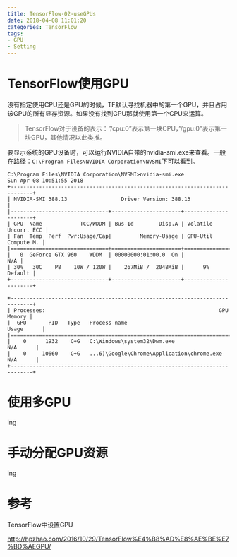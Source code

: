 ```yaml
---
title: TensorFlow-02-useGPUs
date: 2018-04-08 11:01:20
categories: TensorFlow
tags:
- GPU
- Setting
---
```


# TensorFlow使用GPU

没有指定使用CPU还是GPU的时候，TF默认寻找机器中的第一个GPU，并且占用该GPU的所有显存资源。如果没有找到GPU那就使用第一个CPU来运算。

> TensorFlow对于设备的表示：”/cpu:0”表示第一块CPU，”/gpu:0”表示第一块GPU，其他情况以此类推。

要显示系统的GPU设备时，可以运行NVIDIA自带的nvidia-smi.exe来查看。一般在路径：`C:\Program Files\NVIDIA Corporation\NVSMI`下可以看到。

```
C:\Program Files\NVIDIA Corporation\NVSMI>nvidia-smi.exe
Sun Apr 08 10:51:55 2018
+-----------------------------------------------------------------------------+
| NVIDIA-SMI 388.13                 Driver Version: 388.13                    |
|-------------------------------+----------------------+----------------------+
| GPU  Name            TCC/WDDM | Bus-Id        Disp.A | Volatile Uncorr. ECC |
| Fan  Temp  Perf  Pwr:Usage/Cap|         Memory-Usage | GPU-Util  Compute M. |
|===============================+======================+======================|
|   0  GeForce GTX 960    WDDM  | 00000000:01:00.0  On |                  N/A |
| 30%   30C    P8    10W / 120W |    267MiB /  2048MiB |      9%      Default |
+-------------------------------+----------------------+----------------------+

+-----------------------------------------------------------------------------+
| Processes:                                                       GPU Memory |
|  GPU       PID   Type   Process name                             Usage      |
|=============================================================================|
|    0      1932    C+G   C:\Windows\system32\Dwm.exe                N/A      |
|    0     10660    C+G   ...6)\Google\Chrome\Application\chrome.exe N/A      |
+-----------------------------------------------------------------------------+
```

# 使用多GPU

ing

# 手动分配GPU资源

ing

# 参考

TensorFlow中设置GPU

http://hpzhao.com/2016/10/29/TensorFlow%E4%B8%AD%E8%AE%BE%E7%BD%AEGPU/